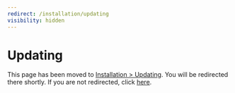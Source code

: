 ```yaml
---
redirect: /installation/updating
visibility: hidden
---
```


# Updating

This page has been moved to [Installation > Updating](/Installation/Updating). You will be redirected there shortly. If you are not redirected, click [here](/Installation/Updating).
